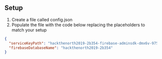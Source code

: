 ## Setup

1. Create a file called config.json
2. Populate the file with the code below replacing the placeholders to match your setup

```json
{
  "serviceKeyPath": "hackthenorth2019-2b354-firebase-adminsdk-dmx6v-975ad5a795.json",
  "firebaseDatabaseName": "hackthenorth2019-2b354"
}
```
